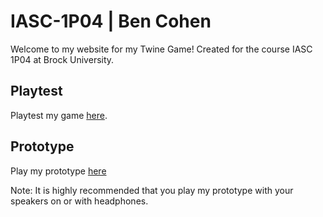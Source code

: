 # IASC-1P04 | Ben Cohen
Welcome to my website for my Twine Game! Created for the course IASC 1P04 at Brock University.


## Playtest

Playtest my game [here](https://p4stacat.github.io/IASC-1P04/).

## Prototype

Play my prototype [here](prototype/TwineGamePrototype.html)

Note: It is highly recommended that you play my prototype with your speakers on or with headphones.
